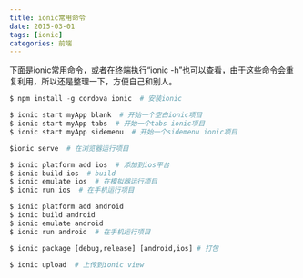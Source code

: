 ```yaml
---
title: ionic常用命令
date: 2015-03-01
tags: [ionic]
categories: 前端
---
```


下面是ionic常用命令，或者在终端执行“ionic -h”也可以查看，由于这些命令会重复利用，所以还是整理一下，方便自己和别人。
<!-- more -->


``` python
$ npm install -g cordova ionic  # 安装ionic

$ ionic start myApp blank  # 开始一个空白ionic项目
$ ionic start myApp tabs  # 开始一个tabs ionic项目
$ ionic start myApp sidemenu  # 开始一个sidemenu ionic项目

$ionic serve  # 在浏览器运行项目

$ ionic platform add ios  # 添加到ios平台
$ ionic build ios  # build
$ ionic emulate ios  # 在模拟器运行项目
$ ionic run ios  # 在手机运行项目

$ ionic platform add android
$ ionic build android
$ ionic emulate android
$ ionic run android  # 在手机运行项目

$ ionic package [debug,release] [android,ios] # 打包

$ ionic upload  # 上传到ionic view

```
